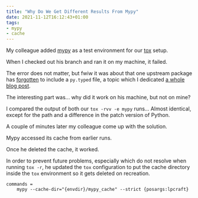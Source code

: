 ```yaml
---
title: "Why Do We Get Different Results From Mypy"
date: 2021-11-12T16:12:43+01:00
tags:
- mypy
- cache
---
```


My colleague added [mypy](https://github.com/python/mypy) as a test environment for our [tox](https://tox.wiki/en/latest/index.html) setup.

When I checked out his branch and ran it on my machine, it failed.

The error does not matter,
but fwiw it was about that one upstream package has [forgotten](https://github.com/canonical/craft-cli/pull/35) to include a `py.typed` file,
a topic which I dedicated [a whole blog post](https://jugmac00.github.io/blog/bite-my-shiny-type-annotated-library/).

The interesting part was...
why did it work on his machine, but not on mine?

I compared the output of both our `tox -rvv -e mypy` runs...
Almost identical, except for the path and a difference in the patch version of Python.

A couple of minutes later my colleague come up with the solution.

Mypy accessed its cache from earlier runs.

Once he deleted the cache, it worked.

In order to prevent future problems,
especially which do not resolve when running `tox -r`,
he updated the `tox` configuration to put the cache directory inside the `tox` environment so it gets deleted on recreation.

```
commands =
    mypy --cache-dir="{envdir}/mypy_cache" --strict {posargs:lpcraft}
```
